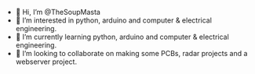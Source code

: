 - 👋 Hi, I’m @TheSoupMasta
- 👀 I’m interested in python, arduino and computer & electrical engineering.
- 🌱 I’m currently learning python, arduino and computer & electrical engineering.
- 💞️ I’m looking to collaborate on making some PCBs, radar projects and a webserver project.


<!---
TheSoupMasta/TheSoupMasta is a ✨ special ✨ repository because its `README.md` (this file) appears on your GitHub profile.
You can click the Preview link to take a look at your changes.
--->
